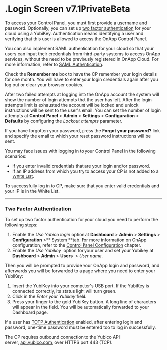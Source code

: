 # .Login Screen v7.1PrivateBeta

To access your Control Panel, you must first provide a username and password. Optionally, you can set up [two factor authentication](#id-.LoginScreenv7.1PrivateBeta-twofactor) for your cloud using a YubiKey. Authentication means identifying a user and verifying that this user is allowed to access the OnApp Control Panel.

You can also implement SAML authentication for your cloud so that your users can input their credentials from third-party systems to access OnApp services, without the need to be previously registered in OnApp Cloud. For more information, refer to [SAML Authentication](.SAML_Authentication_v7.1PrivateBeta).

Check the **Remember me** box to have the CP remember your login details for one month. You will have to enter your login credentials again after you log out or clear your browser cookies. 

After two failed attempts at logging into the OnApp account the system will show the number of login attempts that the user has left. After the login attempts limit is exhausted the account will be locked and unlock instructions will be sent to the user's email. You can set the number of login attempts at **Control Panel** &gt; **Admin** &gt; **Settings** &gt; **Configuration** &gt; **Defaults** by configuring the *Lockout attempts* parameter.

If you have forgotten your password, press the **Forgot your password?** link and specify the email to which your reset password instructions will be sent.

You may face issues with logging in to your Control Panel in the following scenarios:

-   If you enter invalid credentials that are your login and/or password.
-   If an IP address from which you try to access your CP is not added to a [White List](.User_Accounts_v7.1PrivateBeta).

To successfully log in to CP, make sure that you enter valid credentials and your IP is in the White List.

------------------------------------------------------------------------

### Two Factor Authentication

To set up two factor authentication for your cloud you need to perform the following steps:

1.  Enable the *Use Yubico login* option at **Dashboard** &gt; **Admin** &gt; **Settings** &gt; **Configuration** &gt;** System **tab. For more information on OnApp configuration, refer to the [Control Panel Configuration](.Control_Panel_Configuration_v7.1PrivateBeta) chapter.
2.  Enable the *Use Yubikey*  option for your user and set your Yubikey at **Dashboard** &gt; **Admin** &gt; **Users**  &gt; *User name*. 

Then you will be prompted to provide your OnApp login and password, and afterwards you will be forwarded to a page where you need to enter your YubiKey:

1.  Insert the YubiKey into your computer's USB port. If the YubiKey is connected correctly, its status light will turn green.
2.  Click in the *Enter your Yubikey* field.
3.  Press your finger to the gold YubiKey button. A long line of characters will appear in the field. You will be automatically forwarded to your Dashboard page.

If a user has [TOTP Authentication](.TOTP_Authentication_v7.1PrivateBeta) enabled, after entering login and password, one-time password must be entered too to log in successfully.

The CP requires outbound connection to the Yubico API server, [api.yubico.com](http://api.yubico.com), over HTTPS port 443 (TCP).


